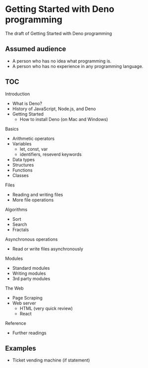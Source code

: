 # Getting Started with Deno programming

The draft of Getting Started with Deno programming

## Assumed audience

- A person who has no idea what programming is.
- A person who has no experience in any programming language.

## TOC

Introduction

- What is Deno?
- History of JavaScript, Node.js, and Deno
- Getting Started
  - How to install Deno (on Mac and Windows)

Basics

- Arithmetic operators
- Variables
  - let, const, var
  - identifiers, reseverd keywords
- Data types
- Structures
- Functions
- Classes

Files

- Reading and writing files
- More file operations

Algorithms

- Sort
- Search
- Fractals

Asynchronous operations

- Read or write files asynchronously

Modules

- Standard modules
- Writing modules
- 3rd party modules

The Web

- Page Scraping
- Web server
  - HTML (very quick review)
  - React

Reference

- Further readings

## Examples

- Ticket vending machine (if statement)

